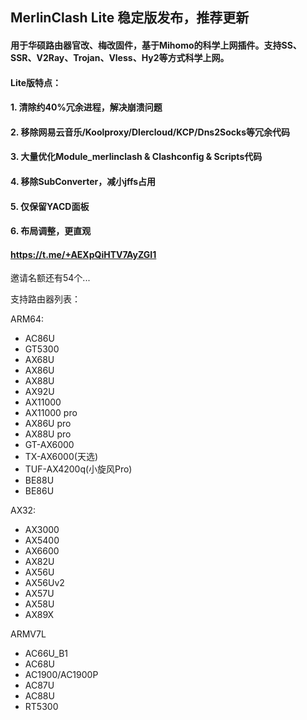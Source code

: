 ## MerlinClash Lite 稳定版发布，推荐更新


#### 用于华硕路由器官改、梅改固件，基于Mihomo的科学上网插件。支持SS、SSR、V2Ray、Trojan、Vless、Hy2等方式科学上网。

#### Lite版特点：
#### 1. 清除约40%冗余进程，解决崩溃问题
#### 2. 移除网易云音乐/Koolproxy/Dlercloud/KCP/Dns2Socks等冗余代码
#### 3. 大量优化Module_merlinclash & Clashconfig & Scripts代码
#### 4. 移除SubConverter，减小jffs占用
#### 5. 仅保留YACD面板
#### 6. 布局调整，更直观


#### https://t.me/+AEXpQiHTV7AyZGI1
邀请名额还有54个...


支持路由器列表：

ARM64:
- AC86U
- GT5300
- AX68U
- AX86U
- AX88U
- AX92U
- AX11000
- AX11000 pro
- AX86U pro
- AX88U pro
- GT-AX6000
- TX-AX6000(天选)
- TUF-AX4200q(小旋风Pro)
- BE88U
- BE86U

AX32:
- AX3000
- AX5400
- AX6600
- AX82U
- AX56U
- AX56Uv2
- AX57U
- AX58U
- AX89X

ARMV7L
- AC66U_B1
- AC68U
- AC1900/AC1900P
- AC87U
- AC88U
- RT5300
